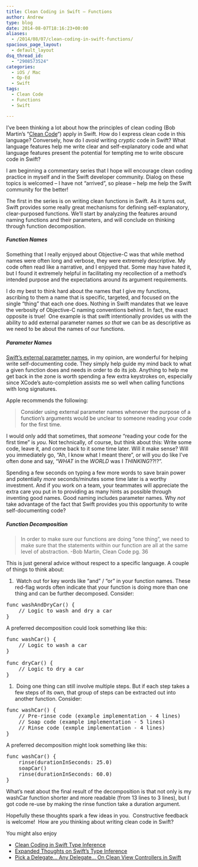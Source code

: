 ```yaml
---
title: Clean Coding in Swift – Functions
author: Andrew
type: blog
date: 2014-08-07T18:16:23+00:00
aliases:
  - /2014/08/07/clean-coding-in-swift-functions/
spacious_page_layout:
  - default_layout
dsq_thread_id:
  - "2908573524"
categories:
  - iOS / Mac
  - Op-Ed
  - Swift
tags:
  - Clean Code
  - Functions
  - Swift

---
```

I&#8217;ve been thinking a lot about how the principles of clean coding (Bob Martin&#8217;s &#8220;<a title="Amazon - Clean Code" href="http://www.amazon.com/Clean-Code-Handbook-Software-Craftsmanship/dp/0132350882" target="_blank">Clean Code</a>&#8220;) apply in Swift. How do I express clean code in this language? Conversely, how do I _avoid_ writing _cryptic_ code in Swift? What language features help me write clear and self-explanatory code and what language features present the potential for tempting me to write obscure code in Swift?

I am beginning a commentary series that I hope will encourage clean coding practice in myself and in the Swift developer community. Dialog on these topics is welcomed &#8211; I have not &#8220;arrived&#8221;, so please &#8211; help me help the Swift community for the better!

The first in the series is on writing clean functions in Swift. As it turns out, Swift provides some really great mechanisms for defining self-explanatory, clear-purposed functions. We&#8217;ll start by analyzing the features around naming functions and their parameters, and will conclude on thinking through function decomposition.

##### Function Names

Something that I really enjoyed about Objective-C was that while method names were often long and verbose, they were extremely descriptive. My code often read like a narrative, and I enjoyed that. Some may have hated it, but I found it extremely helpful in facilitating my recollection of a method&#8217;s intended purpose and the expectations around its argument requirements.

I do my best to think hard about the names that I give my functions, ascribing to them a name that is specific, targeted, and focused on the single &#8220;thing&#8221; that each one does. Nothing in Swift mandates that we leave the verbosity of Objective-C naming conventions behind. In fact, the exact opposite is true!  One example is that swift intentionally provides us with the ability to add external parameter names _so that_ we can be as descriptive as we need to be about the names of our functions.

##### Parameter Names

<a title="Apple Developer Documentation - External Parameter Names" href="https://developer.apple.com/library/prerelease/mac/documentation/Swift/Conceptual/Swift_Programming_Language/Functions.html#//apple_ref/doc/uid/TP40014097-CH10-XID_255" target="_blank">Swift&#8217;s external parameter names</a>, in my opinion, are wonderful for helping write self-documenting code. They simply help guide my mind back to what a given function does and needs in order to do its job. Anything to help me get back in the zone is worth spending a few extra keystrokes on, especially since XCode&#8217;s auto-completion assists me so well when calling functions with long signatures.

Apple recommends the following:

> <span style="color: #414141;">Consider using external parameter names whenever the purpose of a function’s arguments would be unclear to someone reading your code for the first time.</span>

I would only add that sometimes, that _someone_ &#8220;reading your code for the first time&#8221; is _you_. Not technically, of course, but think about this: Write some code, leave it, and come back to it some time later. Will it make sense? Will you immediately go, &#8220;Ah, I know what I meant there&#8221;, or will you do like I&#8217;ve often done and say, &#8220;_WHAT_ in the _WORLD_ was I _THINKING_??!?&#8221;.

Spending a few seconds on typing a few more words to save brain power and potentially _more_ seconds/minutes some time later is a worthy investment. And if you work on a team, your teammates will appreciate the extra care you put in to providing as many hints as possible through inventing good names. Good naming includes parameter names. Why _not_ take advantage of the fact that Swift provides you this opportunity to write self-documenting code?

##### Function Decomposition

> In order to make sure our functions are doing &#8220;one thing&#8221;, we need to make sure that the statements within our function are all at the same level of abstraction. -Bob Martin, Clean Code pg. 36

This is just general advice without respect to a specific language. A couple of things to think about:

  1.  Watch out for key words like &#8220;and&#8221; / &#8220;or&#8221; in your function names. These red-flag words often indicate that your function is doing more than one thing and can be further decomposed. Consider:

<pre class="lang:swift decode:true">func washAndDryCar() {
    // Logic to wash and dry a car
}</pre>

A preferred decomposition could look something like this:

<pre class="lang:swift decode:true">func washCar() {
    // Logic to wash a car
}

func dryCar() {
    // Logic to dry a car
}</pre>

  1.  Doing one thing can still involve multiple steps. But if each step takes a few steps of its own, that group of steps can be extracted out into another function. Consider:

<pre class="lang:swift decode:true">func washCar() {
    // Pre-rinse code (example implementation - 4 lines)
    // Soap code (example implementation - 5 lines)
    // Rinse code (exmple implementation - 4 lines)
}</pre>

A preferred decomposition might look something like this:

<pre class="lang:swift decode:true ">func washCar() {
    rinse(durationInSeconds: 25.0)
    soapCar()
    rinse(durationInSeconds: 60.0)
}</pre>

What&#8217;s neat about the final result of the decomposition is that not only is my <span class="lang:swift decode:true  crayon-inline">washCar</span> function shorter and more readable (from 13 lines to 3 lines), but I got code re-use by making the <span class="lang:swift decode:true  crayon-inline ">rinse</span> function take a duration argument.

Hopefully these thoughts spark a few ideas in you.  Constructive feedback is welcome!  How are _you_ thinking about writing clean code in Swift?

<div class="related-posts">
  <p>
    You might also enjoy
  </p>
  
  <ul>
    <li>
      <a title="Clean Coding in Swift – Type Inference" href="http://www.andrewcbancroft.com/2014/08/12/clean-coding-in-swift-type-inference/" target="_blank">Clean Coding in Swift Type Inference</a>
    </li>
    <li>
      <a title="Expanded Thoughts on Swift’s Type Inference" href="http://www.andrewcbancroft.com/2014/08/20/expanded-thoughts-on-swifts-type-inference/" target="_blank">Expanded Thoughts on Swift&#8217;s Type Inference</a>
    </li>
    <li>
      <a title="Pick a Delegate… Any Delegate… On Clean View Controllers in Swift" href="http://www.andrewcbancroft.com/2014/08/26/pick-a-delegate-clean-view-controllers-in-swift/" target="_blank">Pick a Delegate… Any Delegate… On Clean View Controllers in Swift</a>
    </li>
  </ul>
</div>